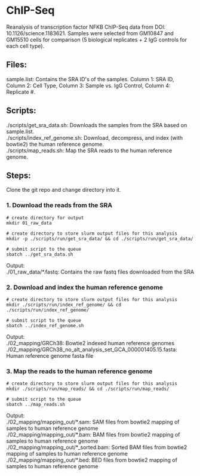 # ChIP-Seq
Reanalysis of transcription factor NFKB ChIP-Seq data from DOI: 10.1126/science.1183621. Samples were selected from GM10847 and GM15510 cells for comparison (5 biological replicates + 2 IgG controls for each cell type). 

## Files:
sample.list: Contains the SRA ID's of the samples. Column 1: SRA ID, Column 2: Cell Type, Column 3: Sample vs. IgG Control, Column 4: Replicate #.

## Scripts:
./scripts/get_sra_data.sh: Downloads the samples from the SRA based on sample.list.  
./scripts/index_ref_genome.sh: Download, decompress, and index (with bowtie2) the human reference genome.  
./scripts/map_reads.sh: Map the SRA reads to the human reference genome.

## Steps:  
Clone the git repo and change directory into it.  
### 1. Download the reads from the SRA
```
# create directory for output
mkdir 01_raw_data  

# create directory to store slurm output files for this analysis
mkdir -p ./scripts/run/get_sra_data/ && cd ./scripts/run/get_sra_data/  

# submit script to the queue
sbatch ../get_sra_data.sh  
```

Output:  
  ./01_raw_data/*.fastq: Contains the raw fastq files downloaded from the SRA

### 2. Download and index the human reference genome
```
# create directory to store slurm output files for this analysis
mkdir ./scripts/run/index_ref_genome/ && cd ./scripts/run/index_ref_genome/  

# submit script to the queue
sbatch ../index_ref_genome.sh  
```

Output:  
  ./02_mapping/GRCh38: Bowtie2 indexed human reference genomes  
  ./02_mapping/GRCh38_no_alt_analysis_set_GCA_000001405.15.fasta: Human reference genome fasta file
  
### 3. Map the reads to the human reference genome  
```
# create directory to store slurm output files for this analysis
mkdir ./scripts/run/map_reads/ && cd ./scripts/run/map_reads/  

# submit script to the queue
sbatch ../map_reads.sh  
 ```
 
Output:  
  ./02_mapping/mapping_out/\*.sam: SAM files from bowtie2 mapping of samples to human reference genome  
  ./02_mapping/mapping_out/\*.bam: BAM files from bowtie2 mapping of samples to human reference genome   
  ./02_mapping/mapping_out/\*_sorted.bam: Sorted BAM files from bowtie2 mapping of samples to human reference genome  
  ./02_mapping/mapping_out/\*.bed: BED files from bowtie2 mapping of samples to human reference genome  



